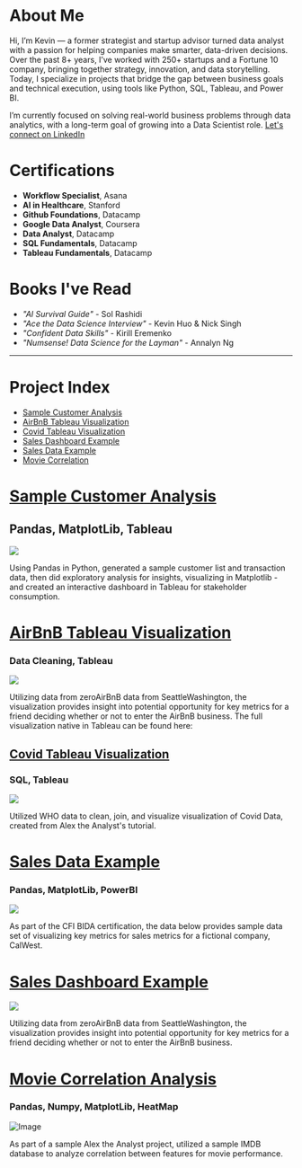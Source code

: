 # About Me 
Hi, I’m Kevin — a former strategist and startup advisor turned data analyst with a passion for helping companies make smarter, data-driven decisions. Over the past 8+ years, I’ve worked with 250+ startups and a Fortune 10 company, bringing together strategy, innovation, and data storytelling. Today, I specialize in projects that bridge the gap between business goals and technical execution, using tools like Python, SQL, Tableau, and Power BI.

I’m currently focused on solving real-world business problems through data analytics, with a long-term goal of growing into a Data Scientist role.
[Let's connect on LinkedIn](https://www.linkedin.com/in/kevinjbts)

# Certifications
* **Workflow Specialist**, Asana
* **AI in Healthcare**, Stanford
* **Github Foundations**, Datacamp
* **Google Data Analyst**, Coursera
* **Data Analyst**, Datacamp
* **SQL Fundamentals**, Datacamp
* **Tableau Fundamentals**, Datacamp

# Books I've Read
* _"AI Survival Guide"_ -  Sol Rashidi
* _"Ace the Data Science Interview"_  - Kevin Huo & Nick Singh
* _"Confident Data Skills"_ - Kirill Eremenko
* _"Numsense! Data Science for the Layman"_ - Annalyn Ng

---

#  Project Index
* [Sample Customer Analysis](#sample_customer_analysis)
* [AirBnB Tableau Visualization](#airbnb-tableau-visualization)
* [Covid Tableau Visualization](#covid-tableau-visualization)
* [Sales Dashboard Example](#sales-dashboard-example) 
* [Sales Data Example](#sales-data-example)
* [Movie Correlation](#movie_correlation)

# [Sample Customer Analysis](/projects/sample_customer_analysis.md)
## Pandas, MatplotLib, Tableau
![](/Dashboard.png)

Using Pandas in Python, generated a sample customer list and transaction data, then did exploratory analysis for insights, visualizing in Matplotlib - and created an interactive dashboard in Tableau for stakeholder consumption. 

# [AirBnB Tableau Visualization](/projects/airbnb_tableau_visualization.md)
### Data Cleaning, Tableau
![](/AirBnbTableau.png)

Utilizing data from zeroAirBnB data from SeattleWashington, the visualization provides insight into potential opportunity for key metrics for a friend deciding whether or not to enter the AirBnB business. 
The full visualization native in Tableau can be found here: 

## [Covid Tableau Visualization](/projects/covid_visualization.md)
### SQL, Tableau
![](/CovidDdata.png)

Utilized WHO data to clean, join, and visualize visualization of Covid Data, created from Alex the Analyst's tutorial. 

# [Sales Data Example](/projects/sales_data_example.md)
### Pandas, MatplotLib, PowerBI
![](/bikesales.png)

As part of the CFI BIDA certification, the data below provides sample data set of visualizing key metrics for sales metrics for a fictional company, CalWest.  

# [Sales Dashboard Example](/projects/sales_dashboard_example.md)
![](/CovidDdata.png)

Utilizing data from zeroAirBnB data from SeattleWashington, the visualization provides insight into potential opportunity for key metrics for a friend deciding whether or not to enter the AirBnB business. 

# [Movie Correlation Analysis](/projects/movie_correlation_analysis.md)
### Pandas, Numpy, MatplotLib, HeatMap
![Image](https://github.com/user-attachments/assets/2bb825e2-4cb5-4253-b0a6-86f582787b6c)

As part of a sample Alex the Analyst project, utilized a sample IMDB database to analyze correlation between features for movie performance. 
